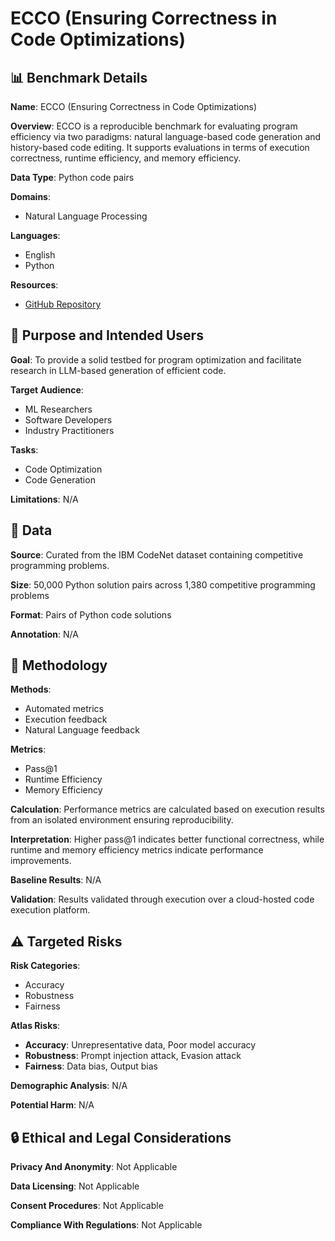 # ECCO (Ensuring Correctness in Code Optimizations)

## 📊 Benchmark Details

**Name**: ECCO (Ensuring Correctness in Code Optimizations)

**Overview**: ECCO is a reproducible benchmark for evaluating program efficiency via two paradigms: natural language-based code generation and history-based code editing. It supports evaluations in terms of execution correctness, runtime efficiency, and memory efficiency.

**Data Type**: Python code pairs

**Domains**:
- Natural Language Processing

**Languages**:
- English
- Python

**Resources**:
- [GitHub Repository](https://github.com/CodeEff/ECCO)

## 🎯 Purpose and Intended Users

**Goal**: To provide a solid testbed for program optimization and facilitate research in LLM-based generation of efficient code.

**Target Audience**:
- ML Researchers
- Software Developers
- Industry Practitioners

**Tasks**:
- Code Optimization
- Code Generation

**Limitations**: N/A

## 💾 Data

**Source**: Curated from the IBM CodeNet dataset containing competitive programming problems.

**Size**: 50,000 Python solution pairs across 1,380 competitive programming problems

**Format**: Pairs of Python code solutions

**Annotation**: N/A

## 🔬 Methodology

**Methods**:
- Automated metrics
- Execution feedback
- Natural Language feedback

**Metrics**:
- Pass@1
- Runtime Efficiency
- Memory Efficiency

**Calculation**: Performance metrics are calculated based on execution results from an isolated environment ensuring reproducibility.

**Interpretation**: Higher pass@1 indicates better functional correctness, while runtime and memory efficiency metrics indicate performance improvements.

**Baseline Results**: N/A

**Validation**: Results validated through execution over a cloud-hosted code execution platform.

## ⚠️ Targeted Risks

**Risk Categories**:
- Accuracy
- Robustness
- Fairness

**Atlas Risks**:
- **Accuracy**: Unrepresentative data, Poor model accuracy
- **Robustness**: Prompt injection attack, Evasion attack
- **Fairness**: Data bias, Output bias

**Demographic Analysis**: N/A

**Potential Harm**: N/A

## 🔒 Ethical and Legal Considerations

**Privacy And Anonymity**: Not Applicable

**Data Licensing**: Not Applicable

**Consent Procedures**: Not Applicable

**Compliance With Regulations**: Not Applicable
